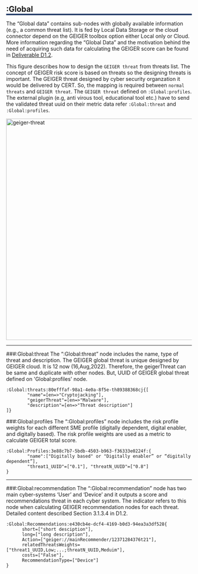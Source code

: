 #
<h2 style="box-shadow: 0px 4px 0px 0px #233c68;">:Global</h2>

The “Global data” contains sub-nodes with globally available information (e.g., a common threat list). It is fed by Local Data Storage or 
the cloud connector depend on the GEIGER toolbox option either Local only or Cloud. More information regarding the “Global Data” and the 
motivation behind the need of acquiring such data for calculating the GEIGER score can be found in [Deliverable D1.2]().

This figure describes how to design the `GEIGER threat` from threats list. The concept of GEIGER risk score is based on threats so the designing threats is 
important. The GEIGER threat designed by cyber security organzation it would be delivered by CERT. 
So, the mapping is required between `normal threats` and `GEIGER threat`. The `GEIGER threat` defined on `:Global:profiles`.
The external plugin (e.g, anti virous tool, educational tool etc.) have to send the validated threat uuid on their metric data refer `:Global:threat` and `:Global:profiles`.   

<img width="600" alt="geiger-threat" src="https://user-images.githubusercontent.com/15152117/184838984-cb99901c-8161-460f-8932-43a98c090681.png">

***    

###:Global:threat
The “:Global:threat” node includes the name, type of threat and description. The GEIGER global threat is unique designed by GEIGER cloud. It is 12 now (16,Aug,2022).
Therefore, the geigerThreat can be same and duplicate with other nodes. But, UUID of GEIGER global threat defined on 'Global:profiles' node.
```
:Global:threats:80efffaf-98a1-4e0a-8f5e-th89388368cj{[
		"name"=[en=>"Cryptojacking"],
		"geigerThreat"=[en=>"Malware"],
		"description"=[en=>"Threat description"]
]}
```

###:Global:profiles
The “:Global:profiles” node includes the risk profile weights for each different SME profile (digitally dependent, digital enabler, and digitally based). The risk profile weights are used as a metric to calculate GEIGER total score.
```
:Global:Profiles:3e88c7b7-5bdb-4503-b963-f36333e0224f:{ 
        "name":["Digitally based" or "Digitally enabler” or “digitally dependent”], 
        "threat1_UUID"=["0.1"], "threatN_UUID"=["0.8"]
}
```

***
###:Global:recommendation
The “:Global:recommendation” node has two main cyber-systems ‘User’ and ‘Device’ and it outputs a score and recommendations threat in each cyber system. The indicator refers to this node when calculating GEIGER recommendation nodes for each threat. Detailed content described Section 3.1.3.4 in D1.2.
```
:Global:Recommendations:e430cb4e-dcf4-4169-b0d3-94ea3a3df528{ 
      short=["short desciption"], 
      long=["long description"], 
      Action=["geiger://mainRecommender/12371284376t21"], 
      relatedThreatsWeights=["threat1_UUID,Low;...;threatN_UUID,Meduim"],
      costs=["False"], 
      RecommendationType=["Device"]
}
```